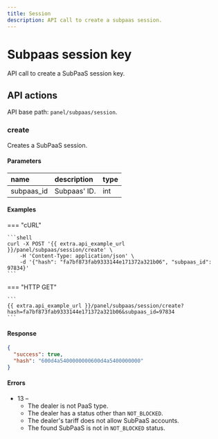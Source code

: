 ```yaml
---
title: Session
description: API call to create a subpaas session.
---
```


# Subpaas session key

API call to create a SubPaaS session key.


## API actions

API base path: `panel/subpaas/session`.

### create

Creates a SubPaaS session.

#### Parameters

| name       | description  | type |
|:-----------|:-------------|:-----|
| subpaas_id | Subpaas' ID. | int  |

#### Examples

=== "cURL"

    ```shell
    curl -X POST '{{ extra.api_example_url }}/panel/subpaas/session/create' \
        -H 'Content-Type: application/json' \
        -d '{"hash": "fa7bf873fab9333144e171372a321b06", "subpaas_id": 97834}'
    ```
       
=== "HTTP GET"

    ```
    {{ extra.api_example_url }}/panel/subpaas/session/create?hash=fa7bf873fab9333144e171372a321b06&subpaas_id=97834
    ```


#### Response

```json
{
  "success": true,
  "hash": "600d4a5400000000600d4a5400000000"
}
```

#### Errors

* 13 –
    * The dealer is not PaaS type.
    * The dealer has a status other than `NOT_BLOCKED`.
    * The dealer's tariff does not allow SubPaaS accounts.
    * The found SubPaaS is not in `NOT_BLOCKED` status.

